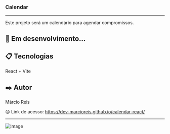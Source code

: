 ### Calendar

---

Este projeto será um calendário para agendar compromissos.

## 🚀 Em desenvolvimento...

## 📋 Tecnologias
React + Vite

## ✒️ Autor
Márcio Reis

😊 Link de acesso: https://dev-marcioreis.github.io/calendar-react/

---
![image](https://user-images.githubusercontent.com/122680054/233792953-c5603724-ea24-4eae-9fa3-caa5d9aa7fec.png)

